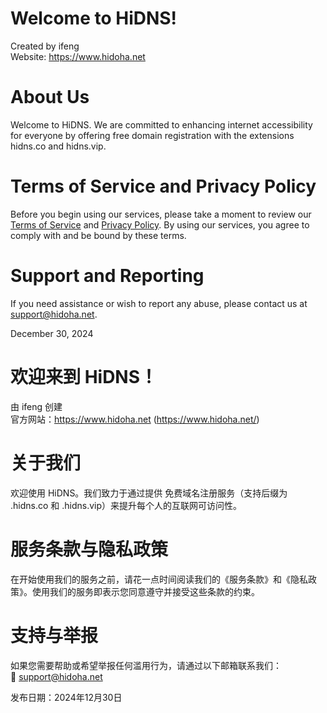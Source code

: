 # Welcome to HiDNS!
Created by ifeng <br>
Website: https://www.hidoha.net <br>

# About Us
Welcome to HiDNS. We are committed to enhancing internet accessibility for everyone by offering free domain registration with the extensions hidns.co and hidns.vip.

# Terms of Service and Privacy Policy
Before you begin using our services, please take a moment to review our [Terms of Service](https://www.hidoha.net/tos) and [Privacy Policy](https://www.hidoha.net/privacy-policy). By using our services, you agree to comply with and be bound by these terms.

# Support and Reporting
If you need assistance or wish to report any abuse, please contact us at support@hidoha.net.

December 30, 2024 <br>




# 欢迎来到 HiDNS！

由 ifeng 创建  
官方网站：https://www.hidoha.net (https://www.hidoha.net/)

# 关于我们  

欢迎使用 HiDNS。我们致力于通过提供 免费域名注册服务（支持后缀为 .hidns.co 和 .hidns.vip）来提升每个人的互联网可访问性。

# 服务条款与隐私政策  

在开始使用我们的服务之前，请花一点时间阅读我们的《服务条款》和《隐私政策》。使用我们的服务即表示您同意遵守并接受这些条款的约束。

# 支持与举报  

如果您需要帮助或希望举报任何滥用行为，请通过以下邮箱联系我们：  
📧 support@hidoha.net

发布日期：2024年12月30日
